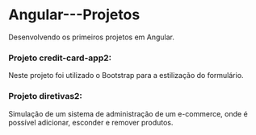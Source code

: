 # Angular---Projetos
Desenvolvendo os primeiros projetos em Angular.

### Projeto credit-card-app2:
Neste projeto foi utilizado o Bootstrap para a estilização do formulário.

### Projeto diretivas2:
Simulação de um sistema de administração de um e-commerce, onde é possível adicionar, esconder e remover produtos.



